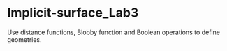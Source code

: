 # Implicit-surface_Lab3
Use distance functions, Blobby function and Boolean operations to define geometries.
